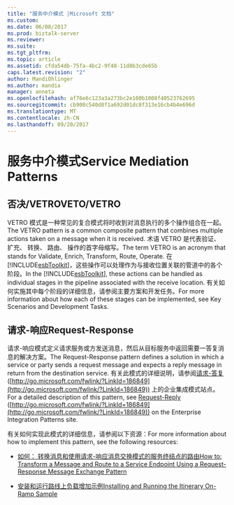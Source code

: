 ```yaml
---
title: "服务中介模式 |Microsoft 文档"
ms.custom: 
ms.date: 06/08/2017
ms.prod: biztalk-server
ms.reviewer: 
ms.suite: 
ms.tgt_pltfrm: 
ms.topic: article
ms.assetid: cfda54db-75fa-4bc2-9f48-11d8b3cde65b
caps.latest.revision: "2"
author: MandiOhlinger
ms.author: mandia
manager: anneta
ms.openlocfilehash: af76e6c123a3a273bc2e100b1008f40523762695
ms.sourcegitcommit: cb908c540d8f1a692d01dc8f313e16cb4b4e696d
ms.translationtype: MT
ms.contentlocale: zh-CN
ms.lasthandoff: 09/20/2017
---
```

# <a name="service-mediation-patterns"></a><span data-ttu-id="b7476-102">服务中介模式</span><span class="sxs-lookup"><span data-stu-id="b7476-102">Service Mediation Patterns</span></span>
## <a name="vetovetro"></a><span data-ttu-id="b7476-103">否决/VETRO</span><span class="sxs-lookup"><span data-stu-id="b7476-103">VETO/VETRO</span></span>  
 <span data-ttu-id="b7476-104">VETRO 模式是一种常见的复合模式将时收到对消息执行的多个操作组合在一起。</span><span class="sxs-lookup"><span data-stu-id="b7476-104">The VETRO pattern is a common composite pattern that combines multiple actions taken on a message when it is received.</span></span> <span data-ttu-id="b7476-105">术语 VETRO 是代表验证、 扩充、 转换、 路由、 操作的首字母缩写。</span><span class="sxs-lookup"><span data-stu-id="b7476-105">The term VETRO is an acronym that stands for Validate, Enrich, Transform, Route, Operate.</span></span> <span data-ttu-id="b7476-106">在[!INCLUDE[esbToolkit](../includes/esbtoolkit-md.md)]，这些操作可以处理作为与接收位置关联的管道中的各个阶段。</span><span class="sxs-lookup"><span data-stu-id="b7476-106">In the [!INCLUDE[esbToolkit](../includes/esbtoolkit-md.md)], these actions can be handled as individual stages in the pipeline associated with the receive location.</span></span> <span data-ttu-id="b7476-107">有关如何实施其中每个阶段的详细信息，请参阅主要方案和开发任务。</span><span class="sxs-lookup"><span data-stu-id="b7476-107">For more information about how each of these stages can be implemented, see Key Scenarios and Development Tasks.</span></span>  
  
## <a name="request-response"></a><span data-ttu-id="b7476-108">请求-响应</span><span class="sxs-lookup"><span data-stu-id="b7476-108">Request-Response</span></span>  
 <span data-ttu-id="b7476-109">请求-响应模式定义请求服务或方发送消息，然后从目标服务中返回需要一答复消息的解决方案。</span><span class="sxs-lookup"><span data-stu-id="b7476-109">The Request-Response pattern defines a solution in which a service or party sends a request message and expects a reply message in return from the destination service.</span></span> <span data-ttu-id="b7476-110">有关此模式的详细说明，请参阅[请求-答复](http://go.microsoft.com/fwlink/?LinkId=186849)([http://go.microsoft.com/fwlink/?LinkId=186849](http://go.microsoft.com/fwlink/?LinkId=186849)) 上的企业集成模式站点。</span><span class="sxs-lookup"><span data-stu-id="b7476-110">For a detailed description of this pattern, see [Request-Reply](http://go.microsoft.com/fwlink/?LinkId=186849) ([http://go.microsoft.com/fwlink/?LinkId=186849](http://go.microsoft.com/fwlink/?LinkId=186849)) on the Enterprise Integration Patterns site.</span></span>  
  
 <span data-ttu-id="b7476-111">有关如何实现此模式的详细信息，请参阅以下资源：</span><span class="sxs-lookup"><span data-stu-id="b7476-111">For more information about how to implement this pattern, see the following resources:</span></span>  
  
-   [<span data-ttu-id="b7476-112">如何： 转换消息和使用请求-响应消息交换模式的服务终结点的路由</span><span class="sxs-lookup"><span data-stu-id="b7476-112">How to: Transform a Message and Route to a Service Endpoint Using a Request-Response Message Exchange Pattern</span></span>](../esb-toolkit/transform-message-and-route-to-service-endpoint-using-request-response-message.md)  
  
-   [<span data-ttu-id="b7476-113">安装和运行路线上负载增加示例</span><span class="sxs-lookup"><span data-stu-id="b7476-113">Installing and Running the Itinerary On-Ramp Sample</span></span>](../esb-toolkit/installing-and-running-the-itinerary-on-ramp-sample.md)